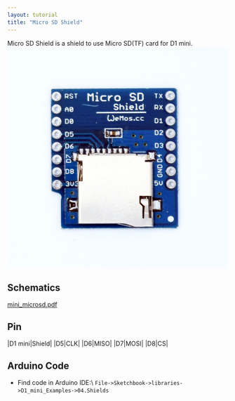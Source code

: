 ```yaml
---
layout: tutorial
title: "Micro SD Shield"
---
```


Micro SD Shield is a shield to use Micro SD(TF) card for D1 mini.
![Micro SD Shield](./images/sd500.jpg)



## Schematics
[mini_microsd.pdf](./images/mini_microsd.pdf)

## Pin

|D1 mini|Shield|
|D5|CLK|
|D6|MISO|
|D7|MOSI|
|D8|CS|

## Arduino Code
  - Find code in Arduino IDE:\\
`File->Sketchbook->libraries->D1_mini_Examples->04.Shields`